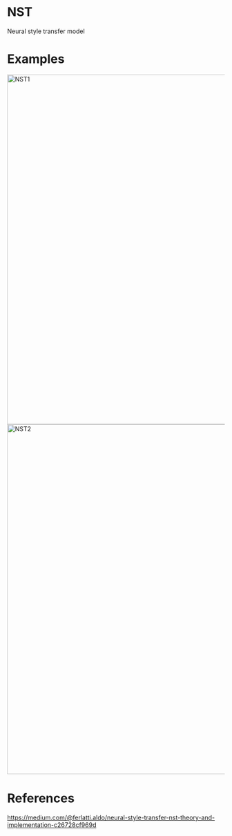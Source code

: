 # NST
Neural style transfer model

# Examples
<img width="810" alt="NST1" src="https://github.com/user-attachments/assets/1caf0b45-20a4-497e-88dd-c4e0a465c6b1">
<img width="810" alt="NST2" src="https://github.com/user-attachments/assets/20ec71e9-018a-4aa9-a0bc-3041341e95d8">

# References
https://medium.com/@ferlatti.aldo/neural-style-transfer-nst-theory-and-implementation-c26728cf969d
